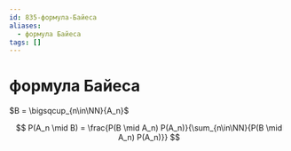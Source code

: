 ```yaml
---
id: 835-формула-Байеса
aliases:
  - формула Байеса
tags: []
---
```


# формула Байеса

$B = \bigsqcup_{n\in\NN}{A_n}$

$$
P(A_n \mid B) = \frac{P(B \mid A_n) P(A_n)}{\sum_{n\in\NN}{P(B \mid A_n) P(A_n)}}
$$
